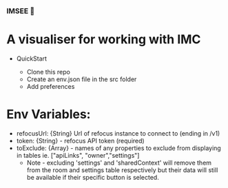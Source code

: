 ### IMSEE 👀

# A visualiser for working with IMC 

- QuickStart

  - Clone this repo
  - Create an env.json file in the src folder
  - Add preferences

# Env Variables: 
  - refocusUrl: {String} Url of refocus instance to connect to (ending in /v1)
  - token: {String} - refocus API token (required)
  - toExclude: {Array} - names of any properties to exclude from displaying in tables ie. ["apiLinks", "owner","settings"]
    - Note - excluding 'settings' and 'sharedContext' will remove them from the room and settings table respectively but their data will still be available if their specific button is selected.